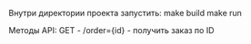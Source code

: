 Внутри директории проекта запустить:
make build
make run


Методы API:
GET - /order={id} - получить заказ по ID
